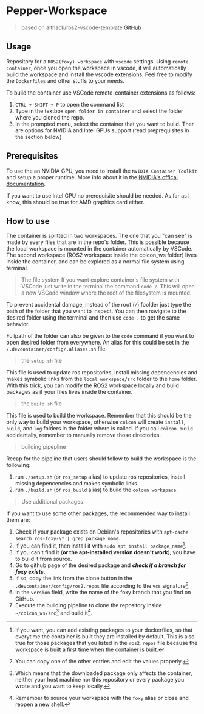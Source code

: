 # Pepper-Workspace

> based on althack/ros2-vscode-template [GitHub](https://github.com/athackst/vscode_ros2_workspace)

## Usage

Repository for a `ROS2(foxy) workspace` with `vscode` settings. Using `remote container`, once you open the workspace in vscode, it will automatically build the workspace and install the vscode extensions. Feel free to modify the `Dockerfiles` and other stuffs to your needs.

To build the container use VSCode remote-container extensions as follows:
1. `CTRL + SHIFT + P` to open the command list
2. Type in the textbox `open folder in container` and select the folder where you cloned the repo.
3. In the prompted menu, select the container that you want to build. Ther are options for NVIDIA and Intel GPUs support (read preprequisites in the section below)

## Prerequisites

To use the an NVIDIA GPU, you need to install the `NVIDIA Container Toolkit` and setup a proper runtime. More info about it in the [NVIDIA's offical documentation](https://docs.nvidia.com/datacenter/cloud-native/container-toolkit/latest/install-guide.html).

If you want to use Intel GPU no prerequisite should be needed. As far as I know, this should be true for AMD graphics card either.

## How to use

The container is splitted in two workspaces. The one that you "can see" is made by every files that are in the repo's folder. This is possible because the local workspace is mounted in the container automatically by VSCode. The second workspace (ROS2 workspace inside the colcon_ws folder) lives inside the container, and can be explored as a normal file system using terminal.

>The file system
If you want explore container's file system with VSCode just write in the terminal the command `code /`. This will open a new VSCode window where the root of the filesystem is mounted. 

To prevent accidental damage, instead of the root (`/`) foolder just type the path of the folder that you want to inspect. You can then navigate to the desired folder using the terminal and then use `code .` to get the same behavior. 

Fullpath of the folder can also be given to the `code` command if you want to open desired folder from everywhere. An alias for this could be set in the `/.devcontainer/config/.aliases.sh` file.

>the `setup.sh` file

This file is used to update ros repositories, install missing depencencies and makes symbolic links from the `local workspace/src` folder to the `home` folder. With this trick, you can modify the ROS2 workspace locally and build packages as if your files lives inside the container.

>the `build.sh` file

This file is used to build the workspace. Remember that this should be the only way to build your workspace, otherwise `colcon` will create `install`, `build`, and `log` folders in the folder where is called. If you call `colcon build` accidentally, remember to manually remove those directories.


> building pipepline

Recap for the pipeline that users should follow to build the workspace is the following:

1. run `./setup.sh` (or `ros_setup` alias) to update ros repositories, install missing depencencies and makes symbolic links.
2. run `./build.sh` (or `ros_build` alias) to build the `colcon workspace`.

> Use additional packages

If you want to use some other packages, the recommended way to install them are:

1. Check if your package exists on Debian's repositories with `apt-cache search ros-foxy-\* | grep package_name`.
2. If you can find it, then install it with `sudo apt install package_name`[^1].
3. If you can't find it (__or the apt-installed version doesn't work__), you have to build it from source.
4. Go to github page of the desired package and *__check if a branch for foxy exists__*.
5. If so, copy the link from the clone button in the `.devcontainer/config/ros2.repos` file according to the `vcs` signature[^2]. 
6. In the `version` field, write the name of the foxy branch that you find on GitHub.
7. Execute the building pipeline to clone the repository inside `~/colcon_ws/src`[^3] and build it[^4].

[^1]: If you want, you can add existing packages to your dockerfiles, so that everytime the container is built they are installed by default. This is also true for those packages that you listed in the `ros2.repos` file because the workspace is built a first time when the container is built.
[^2]: You can copy one of the other entries and edit the values properly.
[^3]: Which means that the downloaded package only affects the container, neither your host machine nor this repository or every package you wrote and you want to keep locally.
[^4]: Remember to source your workspace with the `foxy` alias or close and reopen a new shell.
